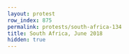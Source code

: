 ```yaml
---
layout: protest
row_index: 875
permalink: protests/south-africa-134
title: South Africa, June 2018
hidden: true
---
```

